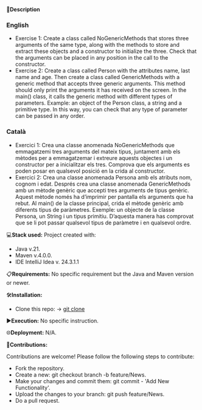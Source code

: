 📄**Description**

### English
- Exercise 1: Create a class called NoGenericMethods that stores three arguments of the same type, along with the methods to store and extract these objects and a constructor to initialize the three. Check that the arguments can be placed in any position in the call to the constructor.
- Exercise 2: Create a class called Person with the attributes name, last name and age. Then create a class called GenericMethods with a generic method that accepts three generic arguments. This method should only print the arguments it has received on the screen. In the main() class, it calls the generic method with different types of parameters. 
Example: an object of the Person class, a string and a primitive type.
In this way, you can check that any type of parameter can be passed in any order.
### Català
- Exercici 1: Crea una classe anomenada NoGenericMethods que emmagatzemi tres arguments del mateix tipus, juntament amb els mètodes per a emmagatzemar i extreure aquests objectes i un constructor per a inicialitzar els tres. Comprova que els arguments es poden posar en qualsevol posició en la crida al constructor.
- Exercici 2: Crea una classe anomenada Persona amb els atributs nom, cognom i edat. Després crea una classe anomenada GenericMethods amb un mètode genèric que accepti tres arguments de tipus genèric. Aquest mètode només ha d’imprimir per pantalla els arguments que ha rebut. Al main() de la classe principal, crida el mètode genèric amb diferents tipus de paràmetres. Exemple: un objecte de la classe Persona, un String i un tipus primitiu.
D’aquesta manera has comprovat que se li pot passar qualsevol tipus de paràmetre i en qualsevol ordre.

💻**Stack used:**
Project created with:
- Java v.21.
- Maven v.4.0.0.
- IDE IntelliJ Idea v. 24.3.1.1

📋**Requirements:**
No specific requirement but the Java and Maven version or newer.

🛠️**Installation:**
- Clone this repo: -> [git clone](https://github.com/isaac-diez/1.6-Generics.git)

▶️**Execution:** No specific instruction.

🌐**Deployment:** N/A.

🤝**Contributions:**

Contributions are welcome! Please follow the following steps to contribute:

- Fork the repository.
- Create a new: git checkout branch -b feature/News.
- Make your changes and commit them: git commit - 'Add New Functionality'.
- Upload the changes to your branch: git push feature/News.
- Do a pull request.